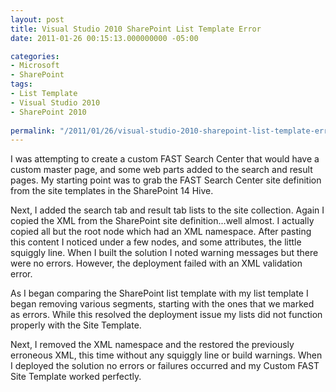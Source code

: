 ```yaml
---
layout: post
title: Visual Studio 2010 SharePoint List Template Error
date: 2011-01-26 00:15:13.000000000 -05:00

categories:
- Microsoft
- SharePoint
tags:
- List Template
- Visual Studio 2010
- SharePoint 2010
  
permalink: "/2011/01/26/visual-studio-2010-sharepoint-list-template-error/"
---
```

I was attempting to create a custom FAST Search Center that would have a custom master page, and some web parts added to the search and result pages. My starting point was to grab the FAST Search Center site definition from the site templates in the SharePoint 14 Hive.
<!--more-->

Next, I added the search tab and result tab lists to the site collection. Again I copied the XML from the SharePoint site definition...well almost. I actually copied all but the root node which had an XML namespace. After pasting this content I noticed under a few nodes, and some attributes, the little squiggly line. When I built the solution I noted warning messages but there were no errors. However, the deployment failed with an XML validation error.

As I began comparing the SharePoint list template with my list template I began removing various segments, starting with the ones that we marked as errors. While this resolved the deployment issue my lists did not function properly with the Site Template.

Next, I removed the XML namespace and the restored the previously erroneous XML, this time without any squiggly line or build warnings. When I deployed the solution no errors or failures occurred and my Custom FAST Site Template worked perfectly.


